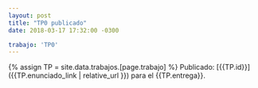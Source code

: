 ```yaml
---
layout: post
title: "TP0 publicado"
date: 2018-03-17 17:32:00 -0300

trabajo: 'TP0'
---
```

{% assign TP = site.data.trabajos.[page.trabajo] %}
Publicado: [{{TP.id}}]({{TP.enunciado_link | relative_url }}) para el {{TP.entrega}}.
